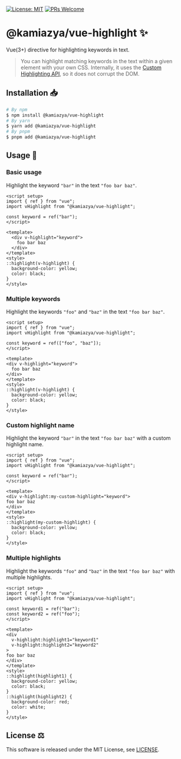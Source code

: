 [![License: MIT](https://img.shields.io/badge/License-MIT-yellow.svg)](https://opensource.org/licenses/MIT)
[![PRs Welcome](https://img.shields.io/badge/PRs-welcome-brightgreen.svg)](http://makeapullrequest.com)

# @kamiazya/vue-highlight ✨

Vue(3+) directive for highlighting keywords in text.

> You can highlight matching keywords in the text within a given element with your own CSS.
> Internally, it uses the [Custom Highlighting API](https://developer.mozilla.org/en-US/docs/Web/API/CSS_Custom_Highlight_API), so it does not corrupt the DOM.

## Installation 📥

```bash
# By npm
$ npm install @kamiazya/vue-highlight
# By yarn
$ yarn add @kamiazya/vue-highlight
# By pnpm
$ pnpm add @kamiazya/vue-highlight
```

## Usage 📘

### Basic usage

Highlight the keyword `"bar"` in the text `"foo bar baz"`.

```vue
<script setup>
import { ref } from "vue";
import vHighlight from "@kamiazya/vue-highlight";

const keyword = ref("bar");
</script>

<template>
  <div v-highlight="keyword">
    foo bar baz
  </div>
</template>
<style>
::highlight(v-highlight) {
  background-color: yellow;
  color: black;
}
</style>
```

### Multiple keywords

Highlight the keywords `"foo"` and `"baz"` in the text `"foo bar baz"`.

```vue
<script setup>
import { ref } from "vue";
import vHighlight from "@kamiazya/vue-highlight";

const keyword = ref(["foo", "baz"]);
</script>

<template>
<div v-highlight="keyword">
  foo bar baz
</div>
</template>
<style>
::highlight(v-highlight) {
  background-color: yellow;
  color: black;
}
</style>
```

### Custom highlight name

Highlight the keyword `"bar"` in the text `"foo bar baz"` with a custom highlight name.

```vue
<script setup>
import { ref } from "vue";
import vHighlight from "@kamiazya/vue-highlight";

const keyword = ref("bar");
</script>

<template>
<div v-highlight:my-custom-highlight="keyword">
foo bar baz
</div>
</template>
<style>
::highlight(my-custom-highlight) {
  background-color: yellow;
  color: black;
}
</style>
```

### Multiple highlights

Highlight the keywords `"foo"` and `"baz"` in the text `"foo bar baz"` with multiple highlights.

```vue
<script setup>
import { ref } from "vue";
import vHighlight from "@kamiazya/vue-highlight";

const keyword1 = ref("bar");
const keyword2 = ref("foo");
</script>

<template>
<div
  v-highlight:highlight1="keyword1"
  v-highlight:highlight2="keyword2"
>
foo bar baz
</div>
</template>
<style>
::highlight(highlight1) {
  background-color: yellow;
  color: black;
}
::highlight(highlight2) {
  background-color: red;
  color: white;
}
</style>
```

## License ⚖️

This software is released under the MIT License, see [LICENSE](./LICENSE).
